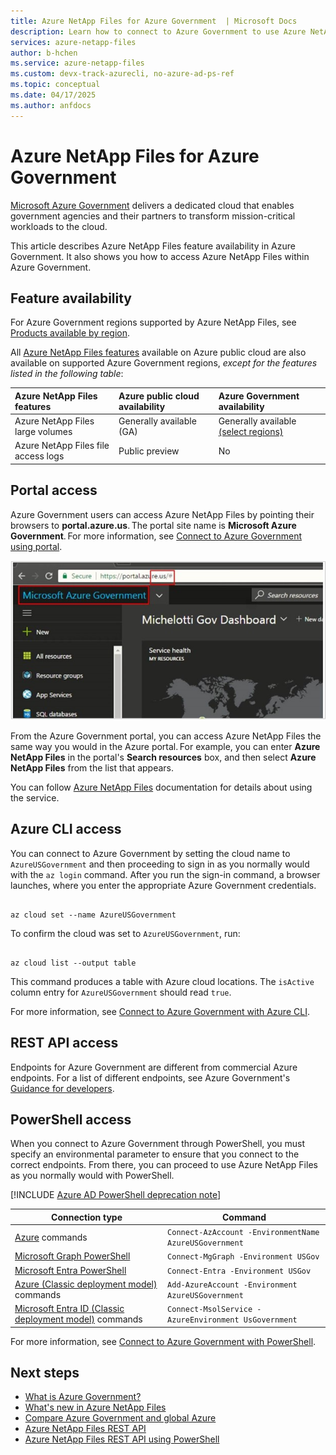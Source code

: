 ```yaml
---
title: Azure NetApp Files for Azure Government  | Microsoft Docs
description: Learn how to connect to Azure Government to use Azure NetApp Files and the Azure NetApp Files feature availability in Azure Government.
services: azure-netapp-files
author: b-hchen
ms.service: azure-netapp-files
ms.custom: devx-track-azurecli, no-azure-ad-ps-ref
ms.topic: conceptual
ms.date: 04/17/2025
ms.author: anfdocs
---
```


# Azure NetApp Files for Azure Government

[Microsoft Azure Government](../azure-government/documentation-government-welcome.md) delivers a dedicated cloud that enables government agencies and their partners to transform mission-critical workloads to the cloud.

This article describes Azure NetApp Files feature availability in Azure Government. It also shows you how to access Azure NetApp Files within Azure Government.

## Feature availability

For Azure Government regions supported by Azure NetApp Files, see [Products available by region](https://azure.microsoft.com/explore/global-infrastructure/products-by-region/?products=netapp&regions=usgov-non-regional,us-dod-central,us-dod-east,usgov-arizona,usgov-texas,usgov-virginia&rar=true).

All [Azure NetApp Files features](whats-new.md) available on Azure public cloud are also available on supported Azure Government regions, *except for the features listed in the following table*:

| Azure NetApp Files features | Azure public cloud availability |  Azure Government availability |
|:--- |:--- |:--- |
| Azure NetApp Files large volumes | Generally available (GA) | Generally available [(select regions)](large-volumes-requirements-considerations.md#supported-regions) |
| Azure NetApp Files file access logs | Public preview | No |

## Portal access

Azure Government users can access Azure NetApp Files by pointing their browsers to **portal.azure.us**. The portal site name is **Microsoft Azure Government**. For more information, see [Connect to Azure Government using portal](../azure-government/documentation-government-get-started-connect-with-portal.md).

![Screenshot that shows the Azure Government portal highlighting portal.azure.us as the URL.](./media/azure-government/azure-government.jpg)

From the Azure Government portal, you can access Azure NetApp Files the same way you would in the Azure portal. For example, you can enter **Azure NetApp Files** in the portal's **Search resources** box, and then select **Azure NetApp Files** from the list that appears.

You can follow [Azure NetApp Files](./index.yml) documentation for details about using the service.

## Azure CLI access

You can connect to Azure Government by setting the cloud name to `AzureUSGovernment` and then proceeding to sign in as you normally would with the `az login` command. After you run the sign-in command, a browser launches, where you enter the appropriate Azure Government credentials.

```azurecli 

az cloud set --name AzureUSGovernment 

``` 

To confirm the cloud was set to `AzureUSGovernment`, run:

```azurecli 

az cloud list --output table 

``` 

This command produces a table with Azure cloud locations. The `isActive` column entry for `AzureUSGovernment` should read `true`.

For more information, see [Connect to Azure Government with Azure CLI](../azure-government/documentation-government-get-started-connect-with-cli.md).

## REST API access

Endpoints for Azure Government are different from commercial Azure endpoints. For a list of different endpoints, see Azure Government's [Guidance for developers](../azure-government/compare-azure-government-global-azure.md#guidance-for-developers).

## PowerShell access

When you connect to Azure Government through PowerShell, you must specify an environmental parameter to ensure that you connect to the correct endpoints. From there, you can proceed to use Azure NetApp Files as you normally would with PowerShell.

[!INCLUDE [Azure AD PowerShell deprecation note](~/reusable-content/msgraph-powershell/includes/aad-powershell-deprecation-note.md)]

| Connection type | Command | 
| --- | --- | 
| [Azure](/powershell/module/az.accounts/Connect-AzAccount) commands | `Connect-AzAccount -EnvironmentName AzureUSGovernment` | 
| [Microsoft Graph PowerShell](/powershell/microsoftgraph/authentication-commands) | `Connect-MgGraph -Environment USGov` |
| [Microsoft Entra PowerShell](/powershell/module/microsoft.entra/connect-entra) | `Connect-Entra -Environment USGov` | 
| [Azure (Classic deployment model)](/powershell/module/servicemanagement/azure/add-azureaccount) commands | `Add-AzureAccount -Environment AzureUSGovernment` | 
| [Microsoft Entra ID (Classic deployment model)](/previous-versions/azure/jj151815(v=azure.100)) commands | `Connect-MsolService -AzureEnvironment UsGovernment` | 

For more information, see [Connect to Azure Government with PowerShell](../azure-government/documentation-government-get-started-connect-with-ps.md).

## Next steps

* [What is Azure Government?](../azure-government/documentation-government-welcome.md)
* [What's new in Azure NetApp Files](whats-new.md)
* [Compare Azure Government and global Azure](../azure-government/compare-azure-government-global-azure.md)
* [Azure NetApp Files REST API](azure-netapp-files-develop-with-rest-api.md)
* [Azure NetApp Files REST API using PowerShell](develop-rest-api-powershell.md)